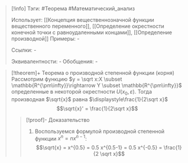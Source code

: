 > [!info]
> Тэги: #Теорема #Математический_анализ   
> 
> Использует: [[Концепция вещественнозначной функции вещественного переменного]], [[Определение окрестности конечной точки с равноудаленными концами]], [[Определение производной]]
> Примеры: *-*
> 
> Ссылки: *-*
> 
> Эквивалентности: *-*
> Обобщения: *-*

> [!theorem]+ Теорема о производной степенной функции (корня)
> Рассмотрим функцию $y = \sqrt x:X \subset \mathbb{R^{\pm\infty}}\rightarrow Y \subset \mathbb{R^{\pm\infty}}$ определенные в некоторой окрестности $U(x_0, \varepsilon)$. Тогда производная $\sqrt{x}$ равна $\displaystyle\frac{1}{2\sqrt x}$ $$\sqrt{x}' = \frac{1}{2\sqrt x}$$
> > [!proof]- Доказательство
> > 1. Воспользуемся формулой производной степенной функции $x^n = nx^{n-1}$: $$\sqrt{x} = x^{0.5} = 0.5 x^{0.5-1} = 0.5 x^{-0.5} = \frac{1}{2 \sqrt x}$$
